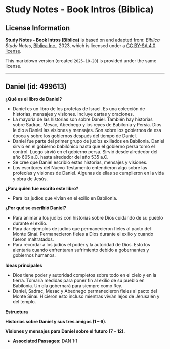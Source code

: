 # Study Notes - Book Intros (Biblica)

## License Information

**Study Notes - Book Intros (Biblica)** is based on and adapted from: _Biblica Study Notes_, [Biblica Inc.](https://www.biblica.com/), 2023, which is licensed under a [CC BY-SA 4.0 license](https://creativecommons.org/licenses/by-sa/4.0/legalcode.en).

This markdown version (created `2025-10-20`) is provided under the same license.



--------------------------------

## Daniel (id: 499613)

**¿Qué es el libro de Daniel?**

* Daniel es un libro de los profetas de Israel. Es una colección de historias, mensajes y visiones. Incluye cartas y oraciones.
* La mayoría de las historias son sobre Daniel. También hay historias sobre Sadrac, Mesac, Abednego y los reyes de Babilonia y Persia. Dios le dio a Daniel las visiones y mensajes. Son sobre los gobiernos de esa época y sobre los gobiernos después del tiempo de Daniel.
* Daniel fue parte del primer grupo de judíos exiliados en Babilonia. Daniel sirvió en el gobierno babilónico hasta que el gobierno persa tomó el control. Luego sirvió en el gobierno persa. Sirvió desde alrededor del año 605 a.C. hasta alrededor del año 535 a.C.
* Se cree que Daniel escribió estas historias, mensajes y visiones.
* Los escritores del Nuevo Testamento entendieron algo sobre las profecías y visiones de Daniel. Algunas de ellas se cumplieron en la vida y obra de Jesús.

**¿Para quién fue escrito este libro?**

* Para los judíos que vivían en el exilio en Babilonia.

**¿Por qué se escribió Daniel?**

* Para animar a los judíos con historias sobre Dios cuidando de su pueblo durante el exilio.
* Para dar ejemplos de judíos que permanecieron fieles al pacto del Monte Sinaí. Permanecieron fieles a Dios durante el exilio y cuando fueron maltratados.
* Para recordar a los judíos el poder y la autoridad de Dios. Esto los alentaría cuando enfrentaran sufrimiento debido a gobernantes y gobiernos humanos.

**Ideas principales**

* Dios tiene poder y autoridad completos sobre todo en el cielo y en la tierra. Tomaría medidas para poner fin al exilio de su pueblo en Babilonia. Un día gobernará para siempre como Rey.
* Daniel, Sadrac, Mesac y Abednego permanecieron fieles al pacto del Monte Sinaí. Hicieron esto incluso mientras vivían lejos de Jerusalén y del templo.

**Estructura**

**Historias sobre Daniel y sus tres amigos (1 – 6\).**

**Visiones y mensajes para Daniel sobre el futuro (7 – 12\).**

* **Associated Passages:** DAN 1:1

